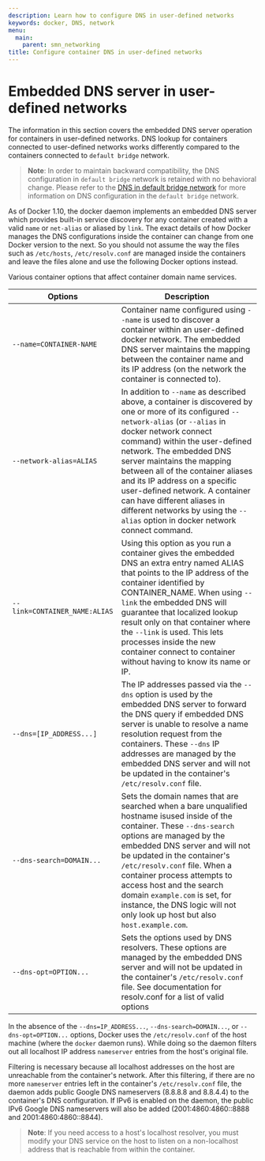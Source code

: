 ```yaml
---
description: Learn how to configure DNS in user-defined networks
keywords: docker, DNS, network
menu:
  main:
    parent: smn_networking
title: Configure container DNS in user-defined networks
---
```


# Embedded DNS server in user-defined networks

The information in this section covers the embedded DNS server operation for
containers in user-defined networks. DNS lookup for containers connected to
user-defined networks works differently compared to the containers connected
to `default bridge` network.

> **Note**: In order to maintain backward compatibility, the DNS configuration
> in `default bridge` network is retained with no behavioral change.
> Please refer to the [DNS in default bridge network](default_network/configure-dns.md)
> for more information on DNS configuration in the `default bridge` network.

As of Docker 1.10, the docker daemon implements an embedded DNS server which
provides built-in service discovery for any container created with a valid
`name` or `net-alias` or aliased by `link`. The exact details of how Docker
manages the DNS configurations inside the container can change from one Docker
version to the next. So you should not assume the way the files such as
`/etc/hosts`, `/etc/resolv.conf` are managed inside the containers and leave
the files alone and use the following Docker options instead.

Various container options that affect container domain name services.

| Options | Description |
| ------- | ----------- |
| `--name=CONTAINER-NAME` | Container name configured using `--name` is used to discover a container within an user-defined docker network. The embedded DNS server maintains the mapping between the container name and its IP address (on the network the container is connected to). |
| `--network-alias=ALIAS` | In addition to `--name` as described above, a container is discovered by one or more of its configured `--network-alias` (or `--alias` in docker network connect command) within the user-defined network. The embedded DNS server maintains the mapping between all of the container aliases and its IP address on a specific user-defined network. A container can have different aliases in different networks by using the `--alias` option in docker network connect command. |
| `--link=CONTAINER_NAME:ALIAS` | Using this option as you run a container gives the embedded DNS an extra entry named ALIAS that points to the IP address of the container identified by CONTAINER_NAME. When using `--link` the embedded DNS will guarantee that localized lookup result only on that container where the `--link` is used. This lets processes inside the new container connect to container without having to know its name or IP. |
| `--dns=[IP_ADDRESS...]` | The IP addresses passed via the `--dns` option is used by the embedded DNS server to forward the DNS query if embedded DNS server is unable to resolve a name resolution request from the containers. These `--dns` IP addresses are managed by the embedded DNS server and will not be updated in the container's `/etc/resolv.conf` file.|
| `--dns-search=DOMAIN...` | Sets the domain names that are searched when a bare unqualified hostname isused inside of the container. These `--dns-search` options are managed by the embedded DNS server and will not be updated in the container's `/etc/resolv.conf` file. When a container process attempts to access host and the search domain `example.com` is set, for instance, the DNS logic will not only look up host but also `host.example.com`. |
| `--dns-opt=OPTION...` |Sets the options used by DNS resolvers. These options are managed by the embedded DNS server and will not be updated in the container's `/etc/resolv.conf` file. See documentation for resolv.conf for a list of valid options |

In the absence of the `--dns=IP_ADDRESS...`, `--dns-search=DOMAIN...`, or
`--dns-opt=OPTION...` options, Docker uses the `/etc/resolv.conf` of the
host machine (where the `docker` daemon runs). While doing so the daemon
filters out all localhost IP address `nameserver` entries from the host's
original file.

Filtering is necessary because all localhost addresses on the host are
unreachable from the container's network. After this filtering, if there are
no more `nameserver` entries left in the container's `/etc/resolv.conf` file,
the daemon adds public Google DNS nameservers (8.8.8.8 and 8.8.4.4) to the
container's DNS configuration. If IPv6 is enabled on the daemon, the public
IPv6 Google DNS nameservers will also be added (2001:4860:4860::8888 and
2001:4860:4860::8844).

> **Note**: If you need access to a host's localhost resolver, you must modify
> your DNS service on the host to listen on a non-localhost address that is
> reachable from within the container.